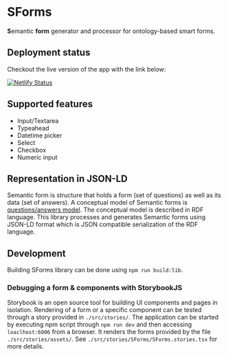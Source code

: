 # SForms

**S**emantic **form** generator and processor for ontology-based smart forms.

## Deployment status

Checkout the live version of the app with the link below:

[![Netlify Status](https://api.netlify.com/api/v1/badges/76108e0e-d74c-417a-85e8-863109114c0c/deploy-status)](https://app.netlify.com/sites/clever-bohr-4e69b7/deploys)


## Supported features

- Input/Textarea
- Typeahead
- Datetime picker
- Select
- Checkbox
- Numeric input

## Representation in JSON-LD

Semantic form is structure that holds a form (set of questions) as well as its data (set of answers).
A conceptual model of Semantic forms is [questions/answers model](https://kbss.felk.cvut.cz/gitblit/summary/s-forms-model.git).
The conceptual model is described in RDF language. This library processes and generates Semantic forms using JSON-LD
format which is JSON compatible serialization of the RDF language.

## Development

Building SForms library can be done using `npm run build:lib`.

### Debugging a form & components with StorybookJS

Storybook is an open source tool for building UI components and pages in isolation. Rendering of a form or a specific component can be tested through a story provided in `./src/stories/`. The application can be started by executing npm script through `npm run dev` and then accessing `loaclhost:6006` from a browser. It renders the forms provided by the file `./src/stories/assets/`. See `./src/stories/SForms/SForms.stories.tsx` for more details.
